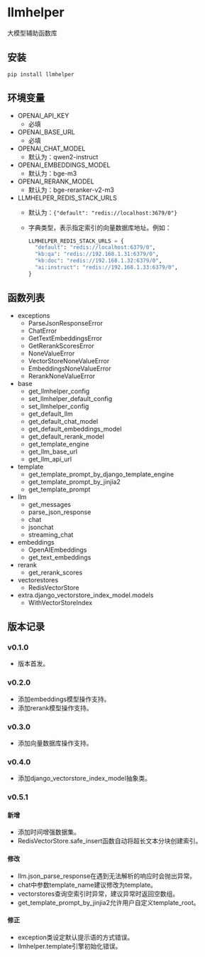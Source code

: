 # llmhelper

大模型辅助函数库

## 安装

```shell
pip install llmhelper
```

## 环境变量

- OPENAI_API_KEY
  - 必填
- OPENAI_BASE_URL
  - 必填
- OPENAI_CHAT_MODEL
  - 默认为：qwen2-instruct
- OPENAI_EMBEDDINGS_MODEL
  - 默认为：bge-m3
- OPENAI_RERANK_MODEL
  - 默认为：bge-reranker-v2-m3
- LLMHELPER_REDIS_STACK_URLS
  - 默认为：`{"default": "redis://localhost:3679/0"}`
  - 字典类型，表示指定索引的向量数据库地址。例如：

    ```python
    LLMHELPER_REDIS_STACK_URLS = {
      "default": "redis://localhost:6379/0",
      "kb:qa": "redis://192.168.1.31:6379/0",
      "kb:doc": "redis://192.168.1.32:6379/0",
      "ai:instruct": "redis://192.168.1.33:6379/0",
    }
    ```

## 函数列表

- exceptions
  - ParseJsonResponseError
  - ChatError
  - GetTextEmbeddingsError
  - GetRerankScoresError
  - NoneValueError
  - VectorStoreNoneValueError
  - EmbeddingsNoneValueError
  - RerankNoneValueError
- base
  - get_llmhelper_config
  - set_llmhelper_default_config
  - set_llmhelper_config
  - get_default_llm
  - get_default_chat_model
  - get_default_embeddings_model
  - get_default_rerank_model
  - get_template_engine
  - get_llm_base_url
  - get_llm_api_url
- template
  - get_template_prompt_by_django_template_engine
  - get_template_prompt_by_jinjia2
  - get_template_prompt
- llm
  - get_messages
  - parse_json_response
  - chat
  - jsonchat
  - streaming_chat
- embeddings
  - OpenAIEmbeddings
  - get_text_embeddings
- rerank
  - get_rerank_scores
- vectorestores
  - RedisVectorStore
- extra.django_vectorstore_index_model.models
  - WithVectorStoreIndex

## 版本记录

### v0.1.0

- 版本首发。

### v0.2.0

- 添加embeddings模型操作支持。
- 添加rerank模型操作支持。

### v0.3.0

- 添加向量数据库操作支持。

### v0.4.0

- 添加django_vectorstore_index_model抽象类。

### v0.5.1

#### 新增

- 添加时间增强数据集。
- RedisVectorStore.safe_insert函数自动将超长文本分块创建索引。

#### 修改

- llm.json_parse_response在遇到无法解析的响应时会抛出异常。
- chat中参数template_name建议修改为template。
- vectorstores查询空索引时异常，建议异常时返回空数组。
- get_template_prompt_by_jinjia2允许用户自定义template_root。

#### 修正

- exception类设定默认提示语的方式错误。
- llmhelper.template引擎初始化错误。
